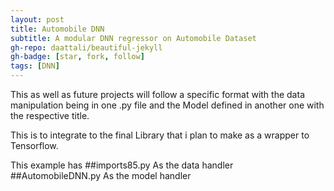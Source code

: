 ```yaml
---
layout: post
title: Automobile DNN
subtitle: A modular DNN regressor on Automobile Dataset
gh-repo: daattali/beautiful-jekyll
gh-badge: [star, fork, follow]
tags: [DNN]
---
```


This as well as future projects will follow a specific format
with the data manipulation being in one .py file and the Model defined in another one 
with the respective title.

This is to integrate to the final Library that i plan to make as a wrapper to Tensorflow.

This example has
##imports85.py
As the data handler
##AutomobileDNN.py
As the model handler



